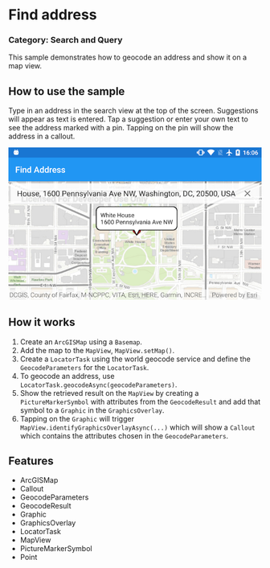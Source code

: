 # Find address
### Category: Search and Query
This sample demonstrates how to geocode an address and show it on a map view.


## How to use the sample

Type in an address in the search view at the top of the screen. Suggestions will appear as text is entered. Tap a suggestion or enter your own text to see the address marked with a pin. Tapping on the pin will show the address in a callout.

![Find Address App](find-address.png)


## How it works

1. Create an `ArcGISMap` using a `Basemap`.
1. Add the map to the `MapView`, `MapView.setMap()`.
1. Create a `LocatorTask` using the world geocode service and define the `GeocodeParameters` for  the `LocatorTask`.
1. To geocode an address, use `LocatorTask.geocodeAsync(geocodeParameters)`.
1. Show the retrieved result on the `MapView` by creating a `PictureMarkerSymbol` with attributes from the `GeocodeResult` and add that symbol to a `Graphic` in the `GraphicsOverlay`.
1. Tapping on the `Graphic` will trigger `MapView.identifyGraphicsOverlayAsync(...)` which will show a `Callout` which contains the attributes chosen in the `GeocodeParameters`.

## Features

* ArcGISMap
* Callout
* GeocodeParameters
* GeocodeResult
* Graphic
* GraphicsOverlay
* LocatorTask
* MapView
* PictureMarkerSymbol
* Point
